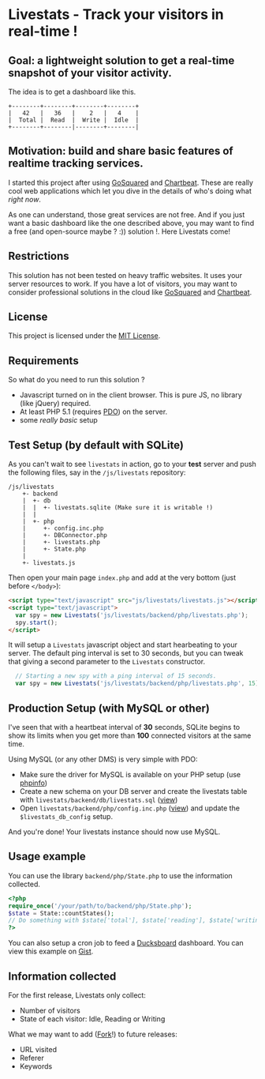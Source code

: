 # Livestats - Track your visitors in real-time !

## Goal: a lightweight solution to get a real-time snapshot of your visitor activity.

The idea is to get a dashboard like this.

```
+--------+--------+--------+--------+
|   42   |   36   |    2   |   4    |
|  Total |  Read  |  Write |  Idle  |
+--------+--------|--------+--------|
```

## Motivation: build and share basic features of realtime tracking services.

I started this project after using 
[GoSquared](http://www.gosquared.com/) and [Chartbeat](http://www.chartbeat.com/).
These are really cool web applications which let you dive in the details of
who's doing what _right now_.

As one can understand, those great services are not free. And if you just
want a basic dashboard like the one described above, you may want to find
a free (and open-source maybe ? :)) solution !. Here Livestats come!

## Restrictions
This solution has not been tested on heavy traffic websites. It uses your server resources to work.
If you have a lot of visitors, you may want to consider professional solutions
in the cloud like [GoSquared](http://www.gosquared.com/) and [Chartbeat](http://www.chartbeat.com/).

## License
This project is licensed under the [MIT License](http://www.opensource.org/licenses/mit-license.php).

## Requirements

So what do you need to run this solution ?

* Javascript turned on in the client browser. This is pure JS, no library (like jQuery) required.
* At least PHP 5.1 (requires [PDO](http://www.php.net/manual/intro.pdo.php)) on the server.
* some _really basic_ setup

## Test Setup (by default with SQLite)


As you can't wait to see ```livestats``` in action, go to your __test__ server 
and push the following files, say in the ```/js/livestats``` repository:

```
/js/livestats
    +- backend
    |  +- db
    |  |  +- livestats.sqlite (Make sure it is writable !)
    |  |
    |  +- php
    |     +- config.inc.php
    |     +- DBConnector.php
    |     +- livestats.php
    |     +- State.php
    |
    +- livestats.js
```

Then open your main page ```index.php``` and add at the very bottom (just before ```</body>```):

```html
<script type="text/javascript" src="js/livestats/livestats.js"></script>
<script type="text/javascript">
  var spy = new Livestats('js/livestats/backend/php/livestats.php');
  spy.start();
</script>
```

It will setup a ```Livestats``` javascript object and start hearbeating
to your server. The default ping interval is set to 30 seconds, but you
can tweak that giving a second parameter to the ```Livestats``` constructor.

```javascript
  // Starting a new spy with a ping interval of 15 seconds.
  var spy = new Livestats('js/livestats/backend/php/livestats.php', 15);
```

## Production Setup (with MySQL or other)

I've seen that with a heartbeat interval of __30__ seconds, SQLite begins to show
its limits when you get more than __100__ connected visitors at the same time.

Using MySQL (or any other DMS) is very simple with PDO:

* Make sure the driver for MySQL is available on your PHP setup (use [phpinfo](http://php.net/manual/function.phpinfo.php))
* Create a new schema on your DB server and create the livestats table with ```livestats/backend/db/livestats.sql``` ([view](https://github.com/ssaunier/livestats/blob/master/backend/db/livestats.sql))
* Open ```livestats/backend/php/config.inc.php``` ([view](https://github.com/ssaunier/livestats/blob/master/backend/php/config.inc.php)) and update the ```$livestats_db_config``` setup.

And you're done! Your livestats instance should now use MySQL.

## Usage example

You can use the library ```backend/php/State.php``` to use the information
collected. 

```php
<?php
require_once('/your/path/to/backend/php/State.php');
$state = State::countStates();
// Do something with $state['total'], $state['reading'], $state['writing'] or $state['idle'];
?>
```

You can also setup a cron job to feed a [Ducksboard](http://www.ducksboard.com) dashboard.
You can view this example on [Gist](https://gist.github.com/1430616).

## Information collected

For the first release, Livestats only collect:

* Number of visitors
* State of each visitor: Idle, Reading or Writing

What we may want to add ([Fork](https://github.com/ssaunier/livestats/fork)!) to future releases:

* URL visited
* Referer
* Keywords